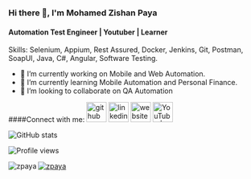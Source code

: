 ### Hi there 👋, I'm Mohamed Zishan Paya
#### Automation Test Engineer | Youtuber | Learner

Skills: Selenium, Appium, Rest Assured, Docker, Jenkins, Git, Postman, SoapUI, Java, C#, Angular, Software Testing.

- 🔭 I’m currently working on Mobile and Web Automation.
- 🌱 I’m currently learning Mobile Automation and Personal Finance.
- 👯 I’m looking to collaborate on QA Automation

####Connect with me:
[<img src='https://cdn.jsdelivr.net/npm/simple-icons@3.0.1/icons/github.svg' alt='github' height='40'>](https://github.com/zpaya) [<img src='https://cdn.jsdelivr.net/npm/simple-icons@3.0.1/icons/linkedin.svg' alt='linkedin' height='40'>](https://www.linkedin.com/in/zpaya/) [<img src='https://cdn.jsdelivr.net/npm/simple-icons@3.0.1/icons/icloud.svg' alt='website' height='40'>](https://www.qalititude.blogspot.com/) [<img src='https://cdn.jsdelivr.net/npm/simple-icons@3.0.1/icons/youtube.svg' alt='YouTube | Payazee' height='40'>](https://youtube.com/c/payazee)

![GitHub stats](https://github-readme-stats.vercel.app/api?username=zpaya&show_icons=true)

![Profile views](https://gpvc.arturio.dev/zpaya)
<p><img align="left" src="https://github-readme-stats.vercel.app/api/top-langs?username=zpaya&show_icons=true&locale=en&layout=compact" alt="zpaya" /></p>

<p align="left"> <a href="https://github.com/ryo-ma/github-profile-trophy"><img src="https://github-profile-trophy.vercel.app/?username=zpaya" alt="zpaya" /></a> </p>
